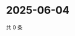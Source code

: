 # 2025-06-04

共 0 条

<!-- BEGIN ZHIHUQUESTIONS -->
<!-- 最后更新时间 Wed Jun 04 2025 11:42:02 GMT+0800 (China Standard Time) -->

<!-- END ZHIHUQUESTIONS -->
